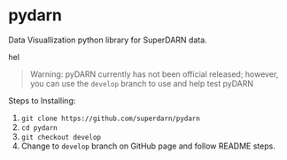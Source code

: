 # pydarn

Data Visuallization python library for SuperDARN data. 

hel
> Warning: pyDARN currently has not been official released; however, you can use the `develop` branch to use and help test pyDARN


Steps to Installing: 

1. `git clone https://github.com/superdarn/pydarn`
2. `cd pydarn`
3. `git checkout develop`
4. Change to `develop` branch on GitHub page and follow README steps. 
